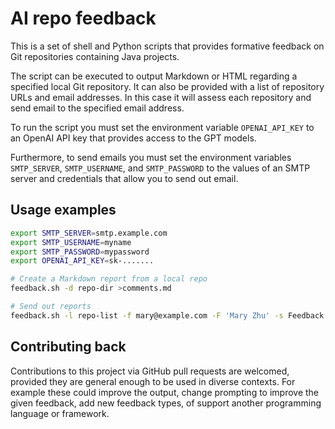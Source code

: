 # AI repo feedback

This is a set of shell and Python scripts that provides formative
feedback on Git repositories containing Java projects.

The script can be executed to output Markdown or HTML regarding
a specified local Git repository.
It can also be provided with a list of repository URLs and email addresses.
In this case it will assess each repository and send email to the
specified email address.

To run the script you must set the environment variable `OPENAI_API_KEY`
to an OpenAI API key that provides access to the GPT models.

Furthermore, to send emails you must set the environment variables
`SMTP_SERVER`, `SMTP_USERNAME`, and `SMTP_PASSWORD` to the values
of an SMTP server and credentials that allow you to send out email.

## Usage examples

```sh
export SMTP_SERVER=smtp.example.com
export SMTP_USERNAME=myname
export SMTP_PASSWORD=mypassword
export OPENAI_API_KEY=sk-.......

# Create a Markdown report from a local repo
feedback.sh -d repo-dir >comments.md

# Send out reports 
feedback.sh -l repo-list -f mary@example.com -F 'Mary Zhu' -s Feedback
```

## Contributing back
Contributions to this project via GitHub pull requests are welcomed,
provided they are general enough to be used in diverse contexts.
For example these could improve the output, change prompting to improve
the given feedback, add new feedback types, of support another programming
language or framework.
